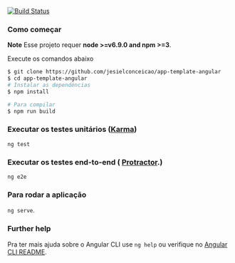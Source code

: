 [![Build Status](https://travis-ci.org/jesielconceicao/app-template-angular.svg?branch=master)](https://travis-ci.org/jesielconceicao/app-template-angular)

### Como começar
**Note** Esse projeto requer **node >=v6.9.0 and npm >=3**.

Execute os comandos abaixo
```bash
$ git clone https://github.com/jesielconceicao/app-template-angular
$ cd app-template-angular
# Instalar as dependëncias
$ npm install

# Para compilar
$ npm run build
```

### Executar os testes unitários ([Karma](https://karma-runner.github.io))
`ng test`

### Executar os testes end-to-end ( [Protractor](http://www.protractortest.org/).)
`ng e2e`

### Para rodar a aplicação
`ng serve`.

### Further help

Pra ter mais ajuda sobre o Angular CLI use `ng help` ou verifique no [Angular CLI README](https://github.com/angular/angular-cli/blob/master/README.md).
